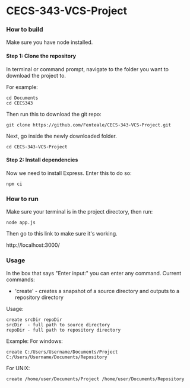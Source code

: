 # CECS-343-VCS-Project

### How to build

Make sure you have node installed.

#### Step 1: Clone the repository

In terminal or command prompt, navigate to the folder you want to download the project to.

For example:

```
cd Documents
cd CECS343
```

Then run this to download the git repo:

```
git clone https://github.com/Fenteale/CECS-343-VCS-Project.git
```

Next, go inside the newly downloaded folder.

```
cd CECS-343-VCS-Project
```

#### Step 2: Install dependencies

Now we need to install Express.  Enter this to do so:

```
npm ci
```

### How to run

Make sure your terminal is in the project directory, then run:

```
node app.js
```

Then go to this link to make sure it's working.

http://localhost:3000/

### Usage

In the box that says "Enter input:" you can enter any command.  Current commands:

- 'create' - creates a snapshot of a source directory and outputs to a repository directory

Usage:
``` 
create srcDir repoDir
srcDir	- full path to source directory
repoDir - full path to repository directory
```

Example:
For windows:
```
create C:/Users/Username/Documents/Project C:/Users/Username/Documents/Repository
```

For UNIX:
```		
create /home/user/Documents/Project /home/user/Documents/Repository
```